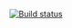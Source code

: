 [![Build status](https://ci.appveyor.com/api/projects/status/6eun3avbpdp83gyb?svg=true)](https://ci.appveyor.com/project/SalavatQA54/api-ci)
